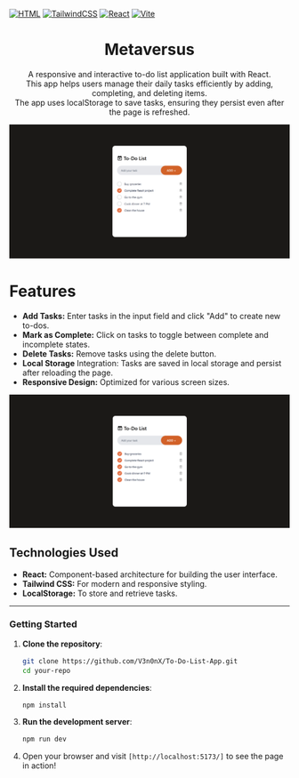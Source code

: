 

<div id="top"></div>

[![HTML](https://img.shields.io/badge/HTML-%23E34F26.svg?logo=html5&logoColor=white)](#)
[![TailwindCSS](https://img.shields.io/badge/Tailwind%20CSS-%2338B2AC.svg?logo=tailwind-css&logoColor=white)](#)
[![React](https://img.shields.io/badge/React-%2320232a.svg?logo=react&logoColor=%2361DAFB)](#)
[![Vite](https://img.shields.io/badge/Vite-646CFF?logo=vite&logoColor=fff)](#)



<div align="center">
  <h1 align="center">Metaversus</h1>
  <p>
    A responsive and interactive to-do list application built with React.</br>
    This app helps users manage their daily tasks efficiently by adding, completing, and deleting items.</br>
    The app uses localStorage to save tasks, ensuring they persist even after the page is refreshed.
  </p>
</div>

![TodolistApp preview](./todolistapp_prev.png)

# Features

- **Add Tasks:** Enter tasks in the input field and click "Add" to create new to-dos.
- **Mark as Complete:** Click on tasks to toggle between complete and incomplete states.
- **Delete Tasks:** Remove tasks using the delete button.
- **Local Storage** Integration: Tasks are saved in local storage and persist after reloading the page.
- **Responsive Design:** Optimized for various screen sizes.

![TodolistApp preview](./todolistapp_prev1.png)

## Technologies Used

- **React:** Component-based architecture for building the user interface.
- **Tailwind CSS:** For modern and responsive styling.
- **LocalStorage:** To store and retrieve tasks.

---

### Getting Started

1. **Clone the repository**:
    ```bash
    git clone https://github.com/V3n0nX/To-Do-List-App.git
    cd your-repo
    ```

2. **Install the required dependencies**:
    ```bash
    npm install
    ```

4. **Run the development server**:
    ```bash
    npm run dev
    ```

5. Open your browser and visit `[http://localhost:5173/]` to see the page in action!

